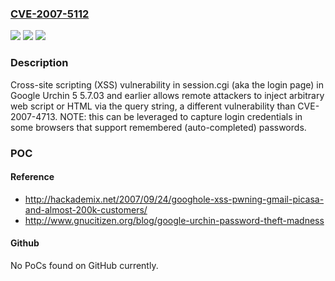 ### [CVE-2007-5112](https://cve.mitre.org/cgi-bin/cvename.cgi?name=CVE-2007-5112)
![](https://img.shields.io/static/v1?label=Product&message=n%2Fa&color=blue)
![](https://img.shields.io/static/v1?label=Version&message=n%2Fa&color=blue)
![](https://img.shields.io/static/v1?label=Vulnerability&message=n%2Fa&color=brighgreen)

### Description

Cross-site scripting (XSS) vulnerability in session.cgi (aka the login page) in Google Urchin 5 5.7.03 and earlier allows remote attackers to inject arbitrary web script or HTML via the query string, a different vulnerability than CVE-2007-4713.  NOTE: this can be leveraged to capture login credentials in some browsers that support remembered (auto-completed) passwords.

### POC

#### Reference
- http://hackademix.net/2007/09/24/googhole-xss-pwning-gmail-picasa-and-almost-200k-customers/
- http://www.gnucitizen.org/blog/google-urchin-password-theft-madness

#### Github
No PoCs found on GitHub currently.

